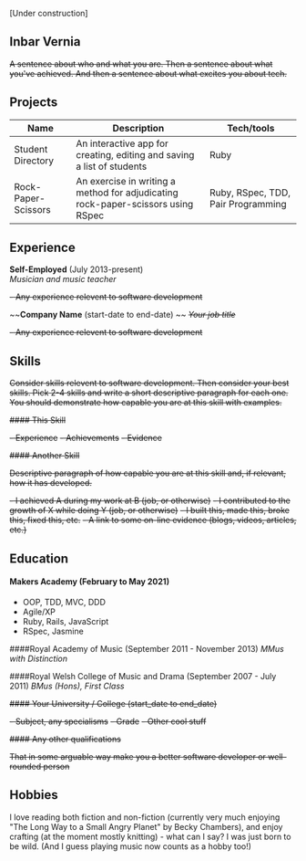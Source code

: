 [Under construction]

## Inbar Vernia

~~A sentence about who and what you are. Then a sentence about what you've achieved. And then a sentence about what excites you about tech.~~

## Projects

| Name                         | Description       | Tech/tools        |
| ---------------------------- | ----------------- | ----------------- |
| Student Directory            | An interactive app for creating, editing and saving a list of students | Ruby |
| Rock-Paper-Scissors | An exercise in writing a method for adjudicating rock-paper-scissors using RSpec | Ruby, RSpec, TDD, Pair Programming              |

## Experience

**Self-Employed** (July 2013-present)  
_Musician and music teacher_

~~- Any experience relevent to software development~~

~~**Company Name** (start-date to end-date)  ~~
~~_Your job title_~~

~~- Any experience relevent to software development~~

## Skills

~~Consider skills relevent to software development. Then consider your best skills. Pick 2-4 skills and write a short descriptive paragraph for each one. You should demonstrate how capable you are at this skill with examples.~~

~~#### This Skill~~

~~- Experience~~
~~- Achievements~~
~~- Evidence~~

~~#### Another Skill~~

~~Descriptive paragraph of how capable you are at this skill and, if relevant, how it has developed.~~

~~- I achieved A during my work at B (job, or otherwise)~~
~~- I contributed to the growth of X while doing Y (job, or otherwise)~~
~~- I built this, made this, broke this, fixed this, etc.~~
~~- A link to some on-line evidence (blogs, videos, articles, etc.)~~

## Education

#### Makers Academy (February to May 2021)

- OOP, TDD, MVC, DDD
- Agile/XP
- Ruby, Rails, JavaScript
- RSpec, Jasmine

####Royal Academy of Music (September 2011 - November 2013)
_MMus with Distinction_

####Royal Welsh College of Music and Drama (September 2007 - July 2011)
_BMus (Hons), First Class_

~~#### Your University / College (start_date to end_date)~~

~~- Subject, any specialisms~~
~~- Grade~~
~~- Other cool stuff~~

~~#### Any other qualifications~~

~~That in some arguable way make you a better software developer or well-rounded person~~

## Hobbies

I love reading both fiction and non-fiction (currently very much enjoying "The Long Way to a Small Angry Planet" by Becky Chambers), and enjoy crafting (at the moment mostly knitting) - what can I say? I was just born to be wild. (And I guess playing music now counts as a hobby too!)

